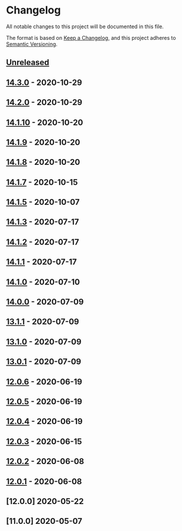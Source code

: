 # Changelog

All notable changes to this project will be documented in this file.

The format is based on [Keep a Changelog](https://keepachangelog.com/en/1.0.0/),
and this project adheres to [Semantic Versioning](https://semver.org/spec/v2.0.0.html).



## [Unreleased]

## [14.3.0] - 2020-10-29

## [14.2.0] - 2020-10-29

## [14.1.10] - 2020-10-20

## [14.1.9] - 2020-10-20

## [14.1.8] - 2020-10-20

## [14.1.7] - 2020-10-15

## [14.1.5] - 2020-10-07

## [14.1.3] - 2020-07-17

## [14.1.2] - 2020-07-17

## [14.1.1] - 2020-07-17

## [14.1.0] - 2020-07-10

## [14.0.0] - 2020-07-09

## [13.1.1] - 2020-07-09

## [13.1.0] - 2020-07-09

## [13.0.1] - 2020-07-09

## [12.0.6] - 2020-06-19

## [12.0.5] - 2020-06-19

## [12.0.4] - 2020-06-19

## [12.0.3] - 2020-06-15

## [12.0.2] - 2020-06-08

## [12.0.1] - 2020-06-08

## [12.0.0] 2020-05-22


## [11.0.0] 2020-05-07




[Unreleased]: https://github.com/kopiczko/test-gh-workflows/compare/v14.3.0...HEAD
[14.3.0]: https://github.com/kopiczko/test-gh-workflows/compare/v14.2.0...v14.3.0
[14.2.0]: https://github.com/kopiczko/test-gh-workflows/compare/v14.1.10...v14.2.0
[14.1.10]: https://github.com/kopiczko/test-gh-workflows/compare/v14.1.9...v14.1.10
[14.1.9]: https://github.com/kopiczko/test-gh-workflows/compare/v14.1.8...v14.1.9
[14.1.8]: https://github.com/kopiczko/test-gh-workflows/compare/v14.1.7...v14.1.8
[14.1.7]: https://github.com/kopiczko/test-gh-workflows/compare/v14.1.5...v14.1.7
[14.1.5]: https://github.com/kopiczko/test-gh-workflows/compare/v14.1.3...v14.1.5
[14.1.3]: https://github.com/kopiczko/test-gh-workflows/compare/v14.1.2...v14.1.3
[14.1.2]: https://github.com/kopiczko/test-gh-workflows/compare/v14.1.1...v14.1.2
[14.1.1]: https://github.com/kopiczko/test-gh-workflows/compare/v14.1.0...v14.1.1
[14.1.0]: https://github.com/kopiczko/test-gh-workflows/compare/v14.0.0...v14.1.0
[14.0.0]: https://github.com/kopiczko/test-gh-workflows/compare/v13.1.1...v14.0.0
[13.1.1]: https://github.com/kopiczko/test-gh-workflows/compare/v13.1.0...v13.1.1
[13.1.0]: https://github.com/kopiczko/test-gh-workflows/compare/v13.0.1...v13.1.0
[13.0.1]: https://github.com/kopiczko/test-gh-workflows/compare/v12.0.6...v13.0.1
[12.0.6]: https://github.com/kopiczko/test-gh-workflows/compare/v12.0.5...v12.0.6
[12.0.5]: https://github.com/kopiczko/test-gh-workflows/compare/v12.0.4...v12.0.5
[12.0.4]: https://github.com/kopiczko/test-gh-workflows/compare/v12.0.3...v12.0.4
[12.0.3]: https://github.com/kopiczko/test-gh-workflows/compare/v12.0.2...v12.0.3
[12.0.2]: https://github.com/kopiczko/test-gh-workflows/compare/v12.0.1...v12.0.2
[12.0.1]: https://github.com/kopiczko/test-gh-workflows/releases/tag/v12.0.1